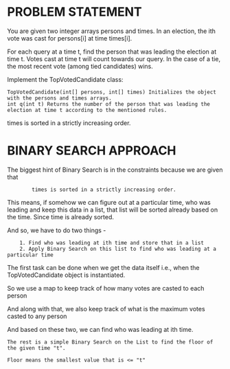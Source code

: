 # PROBLEM STATEMENT

You are given two integer arrays persons and times. In an election, the ith vote was cast for persons[i] at time times[i].

For each query at a time t, find the person that was leading the election at time t. Votes cast at time t will count towards our query. In the case of a tie, the most recent vote (among tied candidates) wins.

Implement the TopVotedCandidate class:

    TopVotedCandidate(int[] persons, int[] times) Initializes the object with the persons and times arrays.
    int q(int t) Returns the number of the person that was leading the election at time t according to the mentioned rules.
 
 times is sorted in a strictly increasing order.

# BINARY SEARCH APPROACH

The biggest hint of Binary Search is in the constraints because we are given that 

			times is sorted in a strictly increasing order.
			
This means, if somehow we can figure out at a particular time, who was leading and keep this data in a list, that list will be sorted already based on the time. Since time is already sorted.

And so, we have to do two things - 

		1. Find who was leading at ith time and store that in a list
		2. Apply Binary Search on this list to find who was leading at a particular time

The first task can be done when we get the data itself i.e., when the TopVotedCandidate object is instantiated.
		
So we use a map to keep track of how many votes are casted to each person
		
And along with that, we also keep track of what is the maximum votes casted to any person
		
And based on these two, we can find who was leading at ith time.

	The rest is a simple Binary Search on the List to find the floor of the given time "t". 
	
	Floor means the smallest value that is <= "t"